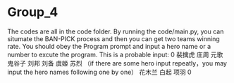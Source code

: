 # Group_4
The codes are all in the code folder. 
By running the code/main.py, you can situmate the BAN-PICK process and then you can get two teams winning rate. 
You should obey the Program prompt and input a hero name or a number to excute the program.
This is a probable input:
0
裴擒虎
庄周
元歌
鬼谷子
刘邦
刘备
虞姬
苏烈
（if there are some hero input repeatly，you may input the hero names following one by one）
花木兰
白起
项羽
0
